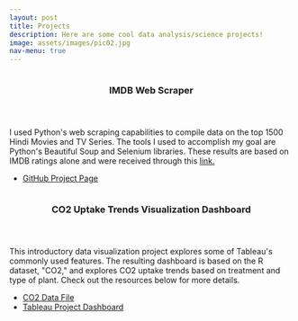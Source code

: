 ```yaml
---
layout: post
title: Projects
description: Here are some cool data analysis/science projects!
image: assets/images/pic02.jpg
nav-menu: true
---
```

<!-- One -->
<section id="one" class="spotlights">
	<section>
		<a href="https://github.com/alizasamad/IMDB_Web_Scraping_Project/tree/main" class="image">
			<img src="{% link assets/images/IMDB_image.png %}" alt="" data-position="center center" />
		</a>
		<div class="content">
			<div class="inner">
				<header class="major">
					<h3>IMDB Web Scraper</h3>
				</header>
				<p>I used Python's web scraping capabilities to compile data on the top 1500 Hindi Movies and TV Series. The tools I used to accomplish my goal are Python's Beautiful Soup and Selenium libraries. These results are based on IMDB ratings alone and were received through this 
				<a href = "https://www.imdb.com/search/title/?title_type=feature,tv_series&release_date=1950-01-01,2024-12-31&countries=IN&languages=hi">link.</a>
				</p>
				<ul class="actions">
					<li><a href="https://github.com/alizasamad/IMDB_Web_Scraping_Project/tree/main" class="button">GitHub Project Page</a></li>
				</ul>
			</div>
		</div>
	</section>
</section>

<!-- Two -->
<section id="two" class="spotlights">
	<section>
		<a href="https://public.tableau.com/views/CO2_Uptake_Trends/Dashboard1?:language=en-US&:sid=&:redirect=auth&:display_count=n&:origin=viz_share_link" class="image">
			<img src="{% link assets/images/CO2_Uptake.png %}" alt="" data-position="center center" />
		</a>
		<div class="content">
			<div class="inner">
				<header class="major">
					<h3>CO2 Uptake Trends Visualization Dashboard</h3>
				</header>
				<p>This introductory data visualization project explores some of Tableau's commonly used features. The resulting dashboard is based on the R dataset, "CO2," and explores CO2 uptake trends based on treatment and type of plant. Check out the resources below for more details. 
				</p>
				<ul class="actions">
					<li><a href="assets/files/CO2_data.csv" class="button">CO2 Data File</a></li>
					<li><a href="https://public.tableau.com/views/CO2_Uptake_Trends/Dashboard1?:language=en-US&:sid=&:redirect=auth&:display_count=n&:origin=viz_share_link" class="button">Tableau Project Dashboard</a></li>
				</ul>
			</div>
		</div>
	</section>
</section>
